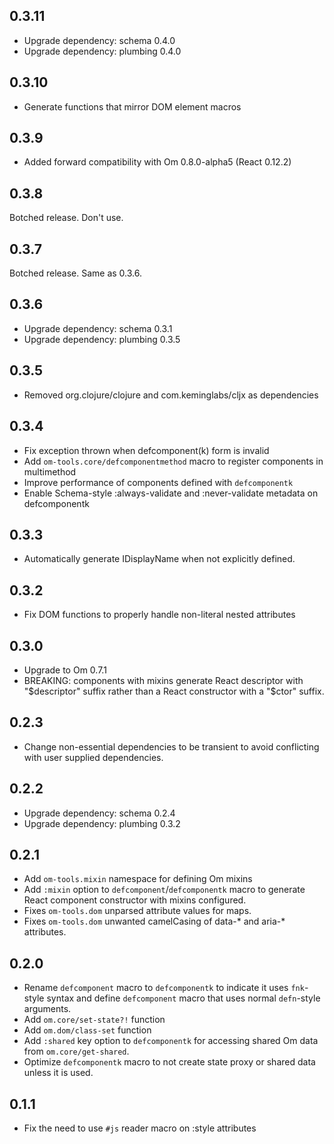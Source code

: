 ## 0.3.11

*   Upgrade dependency: schema 0.4.0
*   Upgrade dependency: plumbing 0.4.0

## 0.3.10

*   Generate functions that mirror DOM element macros

## 0.3.9

*   Added forward compatibility with Om 0.8.0-alpha5 (React 0.12.2)

## 0.3.8

Botched release. Don't use.

## 0.3.7

Botched release. Same as 0.3.6.

## 0.3.6

*   Upgrade dependency: schema 0.3.1
*   Upgrade dependency: plumbing 0.3.5

## 0.3.5

*   Removed org.clojure/clojure and com.keminglabs/cljx as dependencies

## 0.3.4

*   Fix exception thrown when defcomponent(k) form is invalid
*   Add `om-tools.core/defcomponentmethod` macro to register components in multimethod
*   Improve performance of components defined with `defcomponentk`
*   Enable Schema-style :always-validate and :never-validate metadata on
    defcomponentk

## 0.3.3

*   Automatically generate IDisplayName when not explicitly defined.

## 0.3.2

*   Fix DOM functions to properly handle non-literal nested attributes

## 0.3.0

*   Upgrade to Om 0.7.1
*   BREAKING: components with mixins generate React descriptor with "$descriptor"
    suffix rather than a React constructor with a "$ctor" suffix.

## 0.2.3

*   Change non-essential dependencies to be transient to avoid conflicting with
    user supplied dependencies.

## 0.2.2

*   Upgrade dependency: schema 0.2.4
*   Upgrade dependency: plumbing 0.3.2

## 0.2.1

*   Add `om-tools.mixin` namespace for defining Om mixins
*   Add `:mixin` option to `defcomponent`/`defcomponentk` macro to generate
    React component constructor with mixins configured.
*   Fixes `om-tools.dom` unparsed attribute values for maps.
*   Fixes `om-tools.dom` unwanted camelCasing of data-* and aria-* attributes.

## 0.2.0

*   Rename `defcomponent` macro to `defcomponentk` to indicate it uses
    `fnk`-style syntax and define `defcomponent` macro that uses normal
    `defn`-style arguments.
*   Add `om.core/set-state?!` function
*   Add `om.dom/class-set` function
*   Add `:shared` key option to `defcomponentk` for accessing shared
    Om data from `om.core/get-shared`.
*   Optimize `defcomponentk` macro to not create state proxy or shared
    data unless it is used.

## 0.1.1

*   Fix the need to use `#js` reader macro on :style attributes
